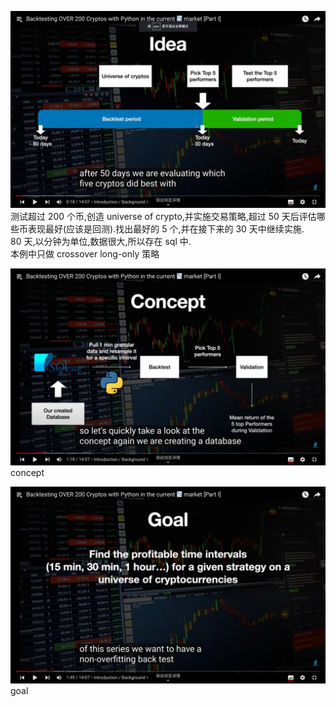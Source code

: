 ![](./img/2022-07-23-17-51-04.png)  
测试超过 200 个币,创造 universe of crypto,并实施交易策略,超过 50 天后评估哪些币表现最好(应该是回测).找出最好的 5 个,并在接下来的 30 天中继续实施.  
80 天,以分钟为单位,数据很大,所以存在 sql 中.  
本例中只做 crossover long-only 策略

![](./img/2022-07-23-17-57-00.png)  
concept

![](./img/2022-07-23-17-59-01.png)  
goal        


